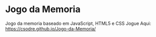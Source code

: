 # Jogo da Memoria
 Jogo da memoria baseado em JavaScript, HTML5 e CSS
Jogue Aqui:
 https://csodre.github.io/Jogo-da-Memoria/
